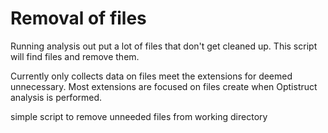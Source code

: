 # Removal of files

Running analysis out put a lot of files that don't get cleaned up. This script will find files and remove them.

Currently only collects data on files meet the extensions for deemed unnecessary. Most extensions are focused on files create when Optistruct analysis is performed.

simple script to remove unneeded files from working directory
